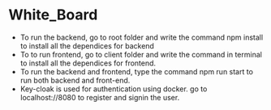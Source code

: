 # White_Board

* To run the backend, go to root folder and write the command npm install to install all the dependices for backend
* To to run frontend, go to client folder and write the command in terminal to install all the dependices for frontend.
* To run the backend and frontend, type the command npm run start to run both backend and front-end.
* Key-cloak is used for authentication using docker. go to localhost://8080 to register and signin the user.
